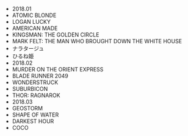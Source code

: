 * 2018.01
 * ATOMIC BLONDE
 * LOGAN LUCKY
 * AMERICAN MADE
 * KINGSMAN: THE GOLDEN CIRCLE
 * MARK FELT: THE MAN WHO BROUGHT DOWN THE WHITE HOUSE
 * ナラタージュ
 * ひるね姫
* 2018.02
 * MURDER ON THE ORIENT EXPRESS
 * BLADE RUNNER 2049
 * WONDERSTRUCK
 * SUBURBICON
 * THOR: RAGNAROK
* 2018.03
 * GEOSTORM
 * SHAPE OF WATER
 * DARKEST HOUR
 * COCO

